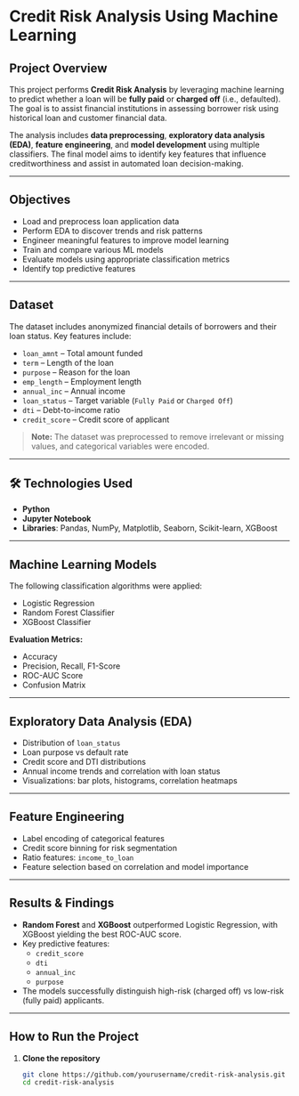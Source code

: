 # Credit Risk Analysis Using Machine Learning

##  Project Overview
This project performs **Credit Risk Analysis** by leveraging machine learning to predict whether a loan will be **fully paid** or **charged off** (i.e., defaulted). The goal is to assist financial institutions in assessing borrower risk using historical loan and customer financial data.

The analysis includes **data preprocessing**, **exploratory data analysis (EDA)**, **feature engineering**, and **model development** using multiple classifiers. The final model aims to identify key features that influence creditworthiness and assist in automated loan decision-making.

---

##  Objectives
- Load and preprocess loan application data
- Perform EDA to discover trends and risk patterns
- Engineer meaningful features to improve model learning
- Train and compare various ML models
- Evaluate models using appropriate classification metrics
- Identify top predictive features

---

##  Dataset
The dataset includes anonymized financial details of borrowers and their loan status. Key features include:

- `loan_amnt` – Total amount funded
- `term` – Length of the loan
- `purpose` – Reason for the loan
- `emp_length` – Employment length
- `annual_inc` – Annual income
- `loan_status` – Target variable (`Fully Paid` or `Charged Off`)
- `dti` – Debt-to-income ratio
- `credit_score` – Credit score of applicant

>  **Note:** The dataset was preprocessed to remove irrelevant or missing values, and categorical variables were encoded.

---

## 🛠 Technologies Used
- **Python**
- **Jupyter Notebook**
- **Libraries**: Pandas, NumPy, Matplotlib, Seaborn, Scikit-learn, XGBoost

---

##  Machine Learning Models
The following classification algorithms were applied:

- Logistic Regression
- Random Forest Classifier
- XGBoost Classifier

**Evaluation Metrics:**
- Accuracy
- Precision, Recall, F1-Score
- ROC-AUC Score
- Confusion Matrix

---

##  Exploratory Data Analysis (EDA)
- Distribution of `loan_status`
- Loan purpose vs default rate
- Credit score and DTI distributions
- Annual income trends and correlation with loan status
- Visualizations: bar plots, histograms, correlation heatmaps

---

##  Feature Engineering
- Label encoding of categorical features
- Credit score binning for risk segmentation
- Ratio features: `income_to_loan`
- Feature selection based on correlation and model importance

---

##  Results & Findings
- **Random Forest** and **XGBoost** outperformed Logistic Regression, with XGBoost yielding the best ROC-AUC score.
- Key predictive features:
  - `credit_score`
  - `dti`
  - `annual_inc`
  - `purpose`
- The models successfully distinguish high-risk (charged off) vs low-risk (fully paid) applicants.

---

##  How to Run the Project

1. **Clone the repository**
   ```bash
   git clone https://github.com/yourusername/credit-risk-analysis.git
   cd credit-risk-analysis
